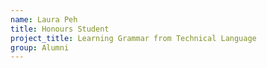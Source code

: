 ```yaml
---
name: Laura Peh
title: Honours Student
project_title: Learning Grammar from Technical Language
group: Alumni
---
```

